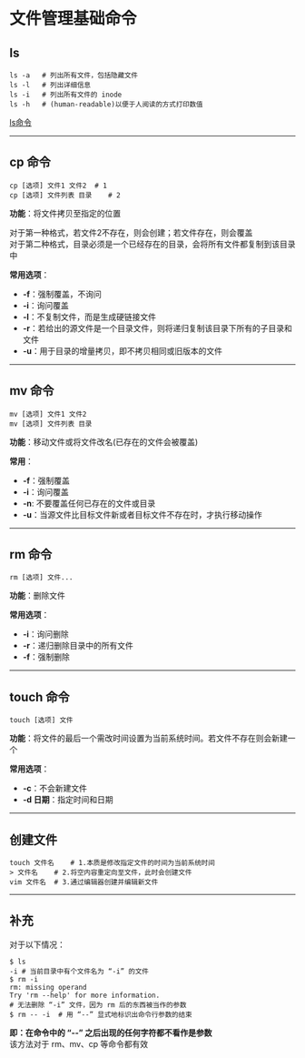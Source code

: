 # 文件管理基础命令
## ls
``` Shell
ls -a   # 列出所有文件，包括隐藏文件  
ls -l   # 列出详细信息
ls -i   # 列出所有文件的 inode  
ls -h   # (human-readable)以便于人阅读的方式打印数值 
```

[ls命令](../1-2.开始使用/基本命令补充.md#ls-list-files)

-----------------------
## cp 命令
``` Shell
cp [选项] 文件1 文件2  # 1
cp [选项] 文件列表 目录    # 2
```

**功能**：将文件拷贝至指定的位置  

对于第一种格式，若文件2不存在，则会创建；若文件存在，则会覆盖  
对于第二种格式，目录必须是一个已经存在的目录，会将所有文件都复制到该目录中

**常用选项**：  
* **-f**：强制覆盖，不询问  
* **-i**：询问覆盖  
* **-l**：不复制文件，而是生成硬链接文件  
* **-r**：若给出的源文件是一个目录文件，则将递归复制该目录下所有的子目录和文件  
* **-u**：用于目录的增量拷贝，即不拷贝相同或旧版本的文件  

-----------------
## mv 命令
``` Shell
mv [选项] 文件1 文件2
mv [选项] 文件列表 目录
```

**功能**：移动文件或将文件改名(已存在的文件会被覆盖)  

**常用**：  
* **-f**：强制覆盖  
* **-i**：询问覆盖  
* **-n**: 不要覆盖任何已存在的文件或目录  
* **-u**：当源文件比目标文件新或者目标文件不存在时，才执行移动操作  

--------------------
## rm 命令
``` Shell
rm [选项] 文件...
```

**功能**：删除文件  

**常用选项**：  
* **-i**：询问删除  
* **-r**：递归删除目录中的所有文件  
* **-f**：强制删除  

--------------------
## touch 命令
``` Shell
touch [选项] 文件
```

**功能**：将文件的最后一个需改时间设置为当前系统时间。若文件不存在则会新建一个  

**常用选项**：
* **-c**：不会新建文件  
* **-d 日期**：指定时间和日期
  
---------------------
## 创建文件
``` Shell
touch 文件名    # 1.本质是修改指定文件的时间为当前系统时间
> 文件名    # 2.将空内容重定向至文件，此时会创建文件
vim 文件名  # 3.通过编辑器创建并编辑新文件
```

----------------------
## 补充
对于以下情况：  
``` Shell
$ ls
-i # 当前目录中有个文件名为 “-i” 的文件
$ rm -i
rm: missing operand
Try 'rm --help' for more information.
# 无法删除 “-i” 文件，因为 rm 后的东西被当作的参数
$ rm -- -i  # 用 “--” 显式地标识出命令行参数的结束
```
**即：在命令中的 “--” 之后出现的任何字符都不看作是参数**  
该方法对于 rm、mv、cp 等命令都有效